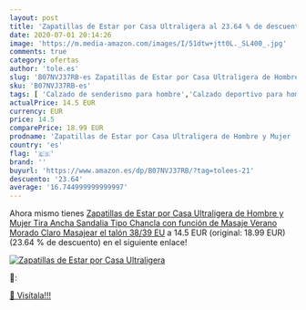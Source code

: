 ```yaml
---
layout: post
title: 'Zapatillas de Estar por Casa Ultraligera al 23.64 % de descuento'
date: 2020-07-01 20:14:26
image: 'https://m.media-amazon.com/images/I/51dtw+jtt0L._SL400_.jpg'
comments: true
category: ofertas
author: 'tole.es'
slug: 'B07NVJ37RB-es Zapatillas de Estar por Casa Ultraligera de Hombre y Mujer...'
sku: 'B07NVJ37RB-es'
tags: [ 'Calzado de senderismo para hombre','Calzado deportivo para hombre','Chanclas y sandalias de piscina para hombre','Zapatillas de senderismo para hombre','Zapatillas y calzado deportivo para hombre','Zapatos','Zapatos para hombre','Zapatos y complementos','sandalia', ]
actualPrice: 14.5 EUR
currency: EUR
price: 14.5
comparePrice: 18.99 EUR
prodname: 'Zapatillas de Estar por Casa Ultraligera de Hombre y Mujer  Tira Ancha  Sandalia Tipo Chancla con función de Masaje Verano  Morado Claro  Masajear el talón   38/39 EU'
country: 'es'
flag: '🇪🇸'
brand: ''
buyurl: 'https://www.amazon.es/dp/B07NVJ37RB/?tag=tolees-21'
descuento: '23.64'
average: '16.744999999999997'
---
```


Ahora mismo tienes [Zapatillas de Estar por Casa Ultraligera de Hombre y Mujer  Tira Ancha  Sandalia Tipo Chancla con función de Masaje Verano  Morado Claro  Masajear el talón   38/39 EU](https://www.amazon.es/dp/B07NVJ37RB/?tag=tolees-21) a 14.5 EUR (original: 18.99 EUR) (23.64 %  de descuento) en el siguiente enlace!

[![Zapatillas de Estar por Casa Ultraligera](https://m.media-amazon.com/images/I/51dtw+jtt0L._SL400_.jpg)](https://www.amazon.es/dp/B07NVJ37RB/?tag=tolees-21)

🔎:


[🛒 Visítala!!!](https://www.amazon.es/dp/B07NVJ37RB/?tag=tolees-21)
